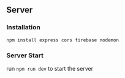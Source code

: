 ## Server

### Installation
`npm install express cors firebase nodemon`

### Server Start
run `npm run dev` to start the server